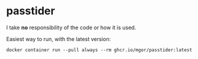 # passtider

I take **no** responsibility of the code or how it is used.

Easiest way to run, with the latest version:

```
docker container run --pull always --rm ghcr.io/mgor/passtider:latest
```
